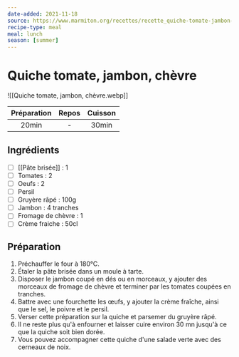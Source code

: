 ```yaml
---
date-added: 2021-11-18
source: https://www.marmiton.org/recettes/recette_quiche-tomate-jambon-chevre_32961.aspx
recipe-type: meal
meal: lunch
season: [summer]
---
```


# Quiche tomate, jambon, chèvre

![[Quiche tomate, jambon, chèvre.webp]]

| Préparation | Repos | Cuisson |
|:-----------:|:-----:|:-------:|
|    20min    |   -   |  30min  |

## Ingrédients

- [ ] [[Pâte brisée]] : 1
- [ ] Tomates : 2
- [ ] Oeufs : 2
- [ ] Persil
- [ ] Gruyère râpé : 100g
- [ ] Jambon : 4 tranches
- [ ] Fromage de chèvre : 1
- [ ] Crème fraiche : 50cl

## Préparation

1. Préchauffer le four à 180°C.
2. Étaler la pâte brisée dans un moule à tarte.
3. Disposer le jambon coupé en dés ou en morceaux, y ajouter des morceaux de fromage de chèvre et terminer par les tomates coupées en tranches.
4. Battre avec une fourchette les œufs, y ajouter la crème fraîche, ainsi que le sel, le poivre et le persil.
5. Verser cette préparation sur la quiche et parsemer du gruyère râpé.
6. Il ne reste plus qu'à enfourner et laisser cuire environ 30 mn jusqu'à ce que la quiche soit bien dorée.
7. Vous pouvez accompagner cette quiche d'une salade verte avec des cerneaux de noix.
